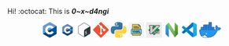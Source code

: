  Hi! :octocat: This is ***0~x~d4ngi***
<p align ="center">
    <img  alt="c" height="32px" src="./media/c.png"/>
  <img  alt="c++" height="32px" src="./media/c++.jpg"/>
  <img  alt="Shell" height="32px" src="./media/shell.png"/>
  <img  alt="Git" height="32px" src="./media/git.png"/>
  <img  alt="Python" height="32px" src="./media/python.png"/>
  <img  alt="YAML" height="32px" src="./media/YAML.png"/>
  <img  alt="vim" height="32px" src="./media/vim.jpg"/>
  <img  alt="Neovim" height="32px" src="./media/neovim.png"/>
  <img  alt="VSCode" height="32px" src="./media/vscode.png"/>
  <img  alt="docker" height="32px" src="./media/docker.png"/>
  
  
</p>